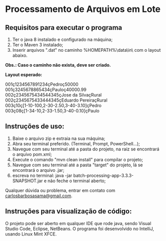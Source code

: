 # Processamento de Arquivos em Lote

## Requisitos para executar o programa
1. Ter o java 8 instalado e configurado na máquina;
2. Ter o Maven 3 instalado;
3. Inserir arquivos ".dat" no caminho %HOMEPATH%\data\in\ com o layout abaixo.

**Obs.: Caso o caminho não exista, deve ser criado.**

**Layout esperado:**

001ç1234567891234çPedroç50000  
001ç3245678865434çPauloç40000.99  
002ç2345675434544345çJose da SilvaçRural  
002ç2345675433444345çEduardo PereiraçRural  
003ç10ç[1-10-100,2-30-2.50,3-40-3.10]çPedro  
003ç08ç[1-34-10,2-33-1.50,3-40-0.10]çPaulo  

## Instruções de uso:
1. Baixe o arquivo zip e extraia na sua máquina;
2. Abra seu terminal preferido. (Terminal, Prompt, PowerShell...);
3. Navegue com seu terminal até a pasta do projeto, na raiz se encontrará o arquivo pom.xml;
4. Execute o comando "mvn clean install" para compilar o projeto;
5. Navegue com seu terminal até a pasta "target" do projeto, lá se encontrará o arquivo .jar;
6. escreva no terminal: java -jar batch-processing-app-3.3.3-SNAPSHOT.jar e não feche o terminal aberto;

Qualquer dúvida ou problema, entrar em contato com carlosbarbosasama@gmail.com.

## Instruções para visualização de código:
O projeto pode ser aberto em qualquer IDE que rode java, sendo Visual Studio Code, Eclipse, NetBeans. 
O programa foi desenvolvido no IntelliJ, usando Linux Mint XFCE.